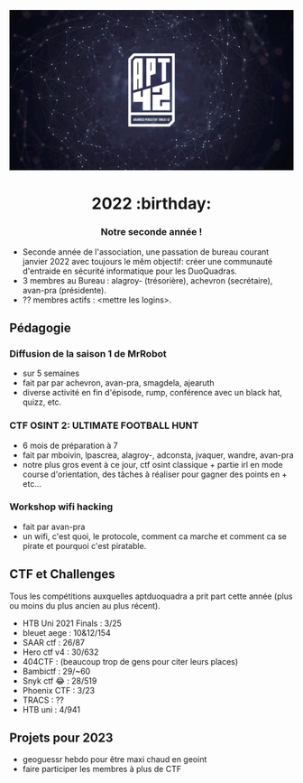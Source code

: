 <p align="center">
  <img src="../assets/apt42_banner.png" alt="APT42 logo" />
</p>

<h1 align="center">
  2022 :birthday:
</h1>
<h3 align="center">
  Notre seconde année !
</h3>

- Seconde année de l'association, une passation de bureau courant janvier 2022 avec toujours le mêm objectif: créer une communauté d'entraide en sécurité informatique pour les DuoQuadras.
- 3 membres au Bureau : alagroy- (trésorière), achevron (secrétaire), avan-pra (présidente).
- ?? membres actifs : \<mettre les logins>.

## Pédagogie

### Diffusion de la saison 1 de MrRobot
- sur 5 semaines
- fait par par achevron, avan-pra, smagdela, ajearuth
- diverse activité en fin d'épisode, rump, conférence avec un black hat, quizz, etc.

### CTF OSINT 2: ULTIMATE FOOTBALL HUNT
- 6 mois de préparation à 7
- fait par mboivin, lpascrea, alagroy-, adconsta, jvaquer, wandre, avan-pra
- notre plus gros event à ce jour, ctf osint classique + partie irl en mode course d'orientation, des tâches à réaliser pour gagner des points en + etc...

### Workshop wifi hacking
- fait par avan-pra
- un wifi, c'est quoi, le protocole, comment ca marche et comment ca se pirate et pourquoi c'est piratable.  

## CTF et Challenges

Tous les compétitions auxquelles aptduoquadra a prit part cette année (plus ou moins du plus ancien au plus récent).  

- HTB Uni 2021 Finals : 3/25
- bleuet aege : 10&12/154
- SAAR ctf : 26/87
- Hero ctf v4 : 30/632
- 404CTF : (beaucoup trop de gens pour citer leurs places)
- Bambictf : 29/~60
- Snyk ctf 😂 : 28/519
- Phoenix CTF : 3/23
- TRACS : ??
- HTB uni : 4/941

## Projets pour 2023

- geoguessr hebdo pour être maxi chaud en geoint
- faire participer les membres à plus de CTF
